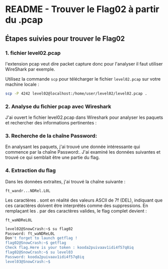 # README - Trouver le Flag02 à partir du .pcap

## Étapes suivies pour trouver le Flag02

### 1. fichier level02.pcap

l'extension pcap veut dire packet capture donc pour l'analyser il faut utiliser WireShark par exemple.

Utilisez la commande `scp` pour télécharger le fichier `level02.pcap` sur votre machine locale :
```bash
scp -P 4242 level02@localhost:/home/user/level02/level02.pcap .
```

### 2. Analyse du fichier pcap avec Wireshark

J'ai ouvert le fichier level02.pcap dans Wireshark pour analyser les paquets et rechercher des informations pertinentes :

### 3. Recherche de la chaîne Password:

En analysant les paquets, j'ai trouvé une donnée intéressante qui commence par la chaîne Password:.
J'ai examiné les données suivantes et trouvé ce qui semblait être une partie du flag.

### 4. Extraction du flag

Dans les données extraites, j'ai trouvé la chaîne suivante :

`ft_wandr...NDRel.L0L`

Les caractères . sont en réalité des valeurs ASCII de 7f (DEL), indiquant que ces caractères doivent être interprétés comme des suppressions. En remplaçant les . par des caractères valides, le flag complet devient :

`ft_waNDReL0L`

```bash
level02@SnowCrash:~$ su flag02
Password: ft_waNDReL0L
Don't forget to launch getflag !
flag02@SnowCrash:~$ getflag
Check flag.Here is your token : kooda2puivaav1idi4f57q8iq
flag02@SnowCrash:~$ su level03
Password: kooda2puivaav1idi4f57q8iq
level03@SnowCrash:~$
```